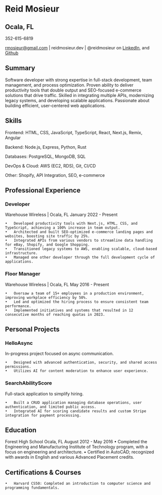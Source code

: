 # Reid Mosieur

## Ocala, FL

352-615-6819

rmosieur@gmail.com | reidmosieur.dev | @reidmosieur on [LinkedIn](https://linkedin.com/in/reidmosieur), and [Github](https://github.com/reidmosieur)

## Summary

Software developer with strong expertise in full-stack development, team management, and process optimization. Proven ability to deliver productivity tools that double output and SEO-focused e-commerce solutions that drive traffic. Skilled in integrating multiple APIs, modernizing legacy systems, and developing scalable applications. Passionate about building efficient, user-centered web applications.

## Skills

Frontend: HTML, CSS, JavaScript, TypeScript, React, Next.js, Remix, Angular

Backend: Node.js, Express, Python, Rust

Databases: PostgreSQL, MongoDB, SQL

DevOps & Cloud: AWS (EC2, RDS), Git, CI/CD

Other: Shopify, API Integration, SEO, e-commerce

## Professional Experience

### Developer

Warehouse Wireless | Ocala, FL
January 2022 - Present

	•	Developed productivity tools with Next.js, HTML, CSS, and TypeScript, achieving a 100% increase in team output.
	•	Architected and built SEO-optimized e-commerce landing pages and websites, boosting site traffic by 25%.
	•	Integrated APIs from various vendors to streamline data handling for eBay, Shopify, and Google Shopping.
	•	Transitioned legacy systems to AWS, enabling scalable, cloud-based infrastructure.
	•	Managed one other developer through the full development cycle of applications.

### Floor Manager

Warehouse Wireless | Ocala, FL
May 2016 - Present

	•	Oversaw a team of 15+ employees in a production environment, improving workplace efficiency by 50%.
	•	Led and optimized the hiring process to ensure consistent team performance.
	•	Implemented initiatives and systems that resulted in 12 consecutive months of reaching quotas in 2023.

## Personal Projects

### HelloAsync

In-progress project focused on async communication.

	•	Designed with advanced authentication, security, and shared access permissions.
	•	Utilizes AI for content moderation to enhance user experience.

### SearchAbilityScore

Full-stack application to simplify hiring.

	•	Built a CRUD application managing database operations, user authentication, and limited public access.
	•	Integrated AI for scoring candidate results and custom Stripe integration for payment processing.

## Education

Forest High School
Ocala, FL
August 2012 - May 2016
	•	Completed the Engineering and Manufacturing Institute of Technology program, with a focus on engineering and architecture.
	•	Certified in AutoCAD; recognized with awards in English and various Advanced Placement credits.

## Certifications & Courses

	•	Harvard CS50: Completed an introduction to computer science and programming fundamentals.
